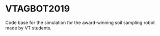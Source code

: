 # VTAGBOT2019
Code base for the simulation for the award-winning soil sampling robot made by VT students. 
